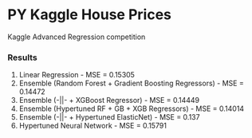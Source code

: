 # PY Kaggle House Prices
 Kaggle Advanced Regression competition

### Results

1. Linear Regression - MSE = 0.15305
2. Ensemble (Random Forest + Gradient Boosting Regressors) - MSE = 0.14472
3. Ensemble (-||- + XGBoost Regressor) - MSE = 0.14449
4. Ensemble (Hypertuned RF + GB + XGB Regressors) - MSE = 0.14014
5. Ensemble (-||- + Hypertuned ElasticNet) - MSE = 0.137
6. Hypertuned Neural Network - MSE = 0.15791


